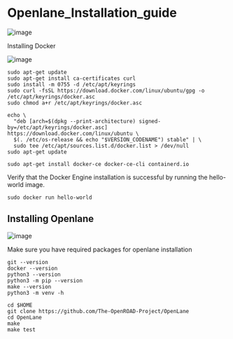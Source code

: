 # Openlane_Installation_guide

![image](https://github.com/user-attachments/assets/64ce5674-3e3d-492f-bde6-abcda1b12f40)

Installing Docker

![image](https://github.com/user-attachments/assets/fae438f8-7808-4c2c-854c-f3d22768f791)

```
sudo apt-get update
sudo apt-get install ca-certificates curl
sudo install -m 0755 -d /etc/apt/keyrings
sudo curl -fsSL https://download.docker.com/linux/ubuntu/gpg -o /etc/apt/keyrings/docker.asc
sudo chmod a+r /etc/apt/keyrings/docker.asc
```
```
echo \
  "deb [arch=$(dpkg --print-architecture) signed-by=/etc/apt/keyrings/docker.asc] https://download.docker.com/linux/ubuntu \
  $(. /etc/os-release && echo "$VERSION_CODENAME") stable" | \
  sudo tee /etc/apt/sources.list.d/docker.list > /dev/null
sudo apt-get update
```
```
sudo apt-get install docker-ce docker-ce-cli containerd.io
```
Verify that the Docker Engine installation is successful by running the hello-world image.

```
sudo docker run hello-world
```
## Installing Openlane
![image](https://github.com/user-attachments/assets/72e77a69-5a24-42ed-9a6f-c6723a7d2005)

Make sure you have required packages for openlane installation
```
git --version
docker --version
python3 --version
python3 -m pip --version
make --version
python3 -m venv -h
```

```
cd $HOME
git clone https://github.com/The-OpenROAD-Project/OpenLane
cd OpenLane
make
make test
```
